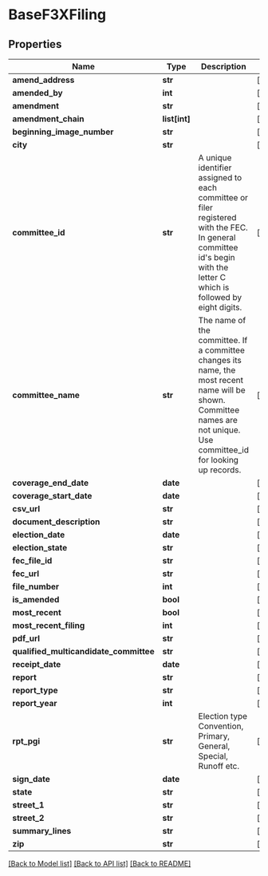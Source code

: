 # BaseF3XFiling

## Properties
Name | Type | Description | Notes
------------ | ------------- | ------------- | -------------
**amend_address** | **str** |  | [optional]
**amended_by** | **int** |  | [optional]
**amendment** | **str** |  | [optional]
**amendment_chain** | **list[int]** |  | [optional]
**beginning_image_number** | **str** |  | [optional]
**city** | **str** |  | [optional]
**committee_id** | **str** |  A unique identifier assigned to each committee or filer registered with the FEC. In general committee id&#39;s begin with the letter C which is followed by eight digits.  | [optional]
**committee_name** | **str** | The name of the committee. If a committee changes its name,     the most recent name will be shown. Committee names are not unique. Use committee_id     for looking up records. | [optional]
**coverage_end_date** | **date** |  | [optional]
**coverage_start_date** | **date** |  | [optional]
**csv_url** | **str** |  | [optional]
**document_description** | **str** |  | [optional]
**election_date** | **date** |  | [optional]
**election_state** | **str** |  | [optional]
**fec_file_id** | **str** |  | [optional]
**fec_url** | **str** |  | [optional]
**file_number** | **int** |  | [optional]
**is_amended** | **bool** |  | [optional]
**most_recent** | **bool** |  | [optional]
**most_recent_filing** | **int** |  | [optional]
**pdf_url** | **str** |  | [optional]
**qualified_multicandidate_committee** | **str** |  | [optional]
**receipt_date** | **date** |  | [optional]
**report** | **str** |  | [optional]
**report_type** | **str** |  | [optional]
**report_year** | **int** |  | [optional]
**rpt_pgi** | **str** | Election type  Convention, Primary, General, Special, Runoff etc.  | [optional]
**sign_date** | **date** |  | [optional]
**state** | **str** |  | [optional]
**street_1** | **str** |  | [optional]
**street_2** | **str** |  | [optional]
**summary_lines** | **str** |  | [optional]
**zip** | **str** |  | [optional]

[[Back to Model list]](../README.md#documentation-for-models) [[Back to API list]](../README.md#documentation-for-api-endpoints) [[Back to README]](../README.md)
